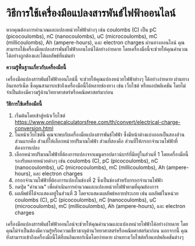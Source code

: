 วิธีการใช้เครื่องมือแปลงสารพันธ์ไฟฟ้าออนไลน์
============================================

หากคุณต้องการคำนวณและแปลงหน่วยไฟฟ้าต่างๆ เช่น coulombs (C) เป็น pC (picocoulombs), nC (nanocoulombs), uC (microcoulombs), mC (millicoulombs), Ah (ampere-hours), และ electron charges ผ่านทางออนไลน์ คุณสามารถใช้เครื่องมือแปลงสารพันธ์ไฟฟ้าออนไลน์ได้อย่างง่ายดาย โดยเครื่องมือนี้จะช่วยให้คุณคำนวณได้อย่างถูกต้องและได้ผลลัพธ์ที่แม่นยำ

**ความรู้พื้นฐานเกี่ยวกับเครื่องมือนี้**

เครื่องมือแปลงสารพันธ์ไฟฟ้าออนไลน์นี้ จะช่วยให้คุณแปลงหน่วยไฟฟ้าต่างๆ ได้อย่างง่ายดาย ผ่านทางอินเทอร์เน็ต ซึ่งคุณสามารถเข้าถึงเครื่องมือนี้ได้หลายช่องทาง เช่น เว็บไซต์ หรือแอปพลิเคชัน โดยไม่จำเป็นต้องมีความรู้ด้านวิทยาศาสตร์หรือคณิตศาสตร์มาก่อน

**วิธีการใช้เครื่องมือนี้**

1. เริ่มต้นโดยเข้าสู่หน้าเว็บไซต์ <https://www.onlinecalculatorsfree.com/th/convert/electrical-charge-conversion.html>
2. ในหน้าเว็บไซต์นี้ คุณจะพบกับเครื่องมือแปลงสารพันธ์ไฟฟ้า ซึ่งมีหน้าต่างแบ่งออกเป็นสองส่วน ส่วนแรกคือ ส่วนที่ให้เลือกหน่วยปริมาณไฟฟ้า ส่วนที่สองคือ ส่วนที่ให้กรอกจำนวนไฟฟ้าที่ต้องการแปลง
3. เลือกหน่วยปริมาณไฟฟ้าที่ต้องการแปลงจากเมนูดรอปดาวน์บาร์ที่มีอยู่ในส่วนที่ 1 โดยเครื่องมือนี้รองรับหลายหน่วยต่างๆ เช่น coulombs (C), pC (picocoulombs), nC (nanocoulombs), uC (microcoulombs), mC (millicoulombs), Ah (ampere-hours), และ electron charges
4. กรอกจำนวนไฟฟ้าที่ต้องการแปลงในช่องที่ 2 ซึ่งเป็นช่องสำหรับกรอกจำนวนไฟฟ้า
5. กดปุ่ม "คำนวณ" เพื่อดำเนินการคำนวณและแปลงหน่วยไฟฟ้าตามที่คุณต้องการ
6. ผลลัพธ์ที่ได้จะแสดงอยู่ในส่วนที่ 3 โดยจะแสดงผลลัพธ์หลายประเภท เช่น ผลลัพธ์ในหน่วย coulombs (C), pC (picocoulombs), nC (nanocoulombs), uC (microcoulombs), mC (millicoulombs), Ah (ampere-hours), และ electron charges

เครื่องมือแปลงสารพันธ์ไฟฟ้าออนไลน์จะช่วยให้คุณคำนวณและแปลงหน่วยไฟฟ้าได้อย่างง่ายดาย โดยคุณไม่จำเป็นต้องมีความรู้หรือความเชี่ยวชาญด้านวิทยาศาสตร์หรือคณิตศาสตร์มาก่อน นอกจากนี้ คุณยังสามารถเข้าถึงเครื่องมือนี้ได้ที่บนอินเทอร์เน็ตโดยง่ายดาย ผ่านทางเว็บไซต์หรือแอปพลิเคชันต่างๆ